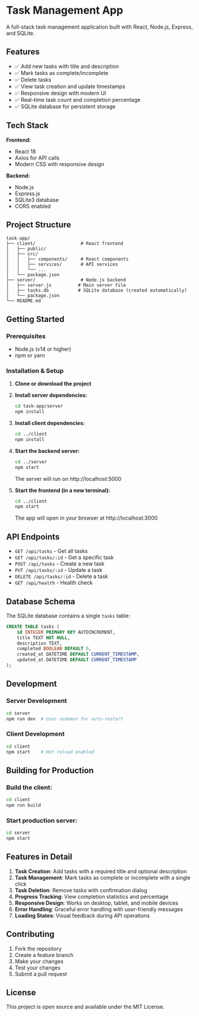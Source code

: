 # Task Management App

A full-stack task management application built with React, Node.js, Express, and SQLite.

## Features

- ✅ Add new tasks with title and description
- ✅ Mark tasks as complete/incomplete
- ✅ Delete tasks
- ✅ View task creation and update timestamps
- ✅ Responsive design with modern UI
- ✅ Real-time task count and completion percentage
- ✅ SQLite database for persistent storage

## Tech Stack

**Frontend:**
- React 18
- Axios for API calls
- Modern CSS with responsive design

**Backend:**
- Node.js
- Express.js
- SQLite3 database
- CORS enabled

## Project Structure

```
task-app/
├── client/                 # React frontend
│   ├── public/
│   ├── src/
│   │   ├── components/     # React components
│   │   ├── services/       # API services
│   │   └── ...
│   └── package.json
├── server/                 # Node.js backend
│   ├── server.js          # Main server file
│   ├── tasks.db           # SQLite database (created automatically)
│   └── package.json
└── README.md
```

## Getting Started

### Prerequisites

- Node.js (v14 or higher)
- npm or yarn

### Installation & Setup

1. **Clone or download the project**

2. **Install server dependencies:**
   ```bash
   cd task-app/server
   npm install
   ```

3. **Install client dependencies:**
   ```bash
   cd ../client
   npm install
   ```

4. **Start the backend server:**
   ```bash
   cd ../server
   npm start
   ```
   The server will run on http://localhost:5000

5. **Start the frontend (in a new terminal):**
   ```bash
   cd ../client
   npm start
   ```
   The app will open in your browser at http://localhost:3000

## API Endpoints

- `GET /api/tasks` - Get all tasks
- `GET /api/tasks/:id` - Get a specific task
- `POST /api/tasks` - Create a new task
- `PUT /api/tasks/:id` - Update a task
- `DELETE /api/tasks/:id` - Delete a task
- `GET /api/health` - Health check

## Database Schema

The SQLite database contains a single `tasks` table:

```sql
CREATE TABLE tasks (
    id INTEGER PRIMARY KEY AUTOINCREMENT,
    title TEXT NOT NULL,
    description TEXT,
    completed BOOLEAN DEFAULT 0,
    created_at DATETIME DEFAULT CURRENT_TIMESTAMP,
    updated_at DATETIME DEFAULT CURRENT_TIMESTAMP
);
```

## Development

### Server Development
```bash
cd server
npm run dev  # Uses nodemon for auto-restart
```

### Client Development
```bash
cd client
npm start    # Hot reload enabled
```

## Building for Production

### Build the client:
```bash
cd client
npm run build
```

### Start production server:
```bash
cd server
npm start
```

## Features in Detail

1. **Task Creation**: Add tasks with a required title and optional description
2. **Task Management**: Mark tasks as complete or incomplete with a single click
3. **Task Deletion**: Remove tasks with confirmation dialog
4. **Progress Tracking**: View completion statistics and percentage
5. **Responsive Design**: Works on desktop, tablet, and mobile devices
6. **Error Handling**: Graceful error handling with user-friendly messages
7. **Loading States**: Visual feedback during API operations

## Contributing

1. Fork the repository
2. Create a feature branch
3. Make your changes
4. Test your changes
5. Submit a pull request

## License

This project is open source and available under the MIT License.